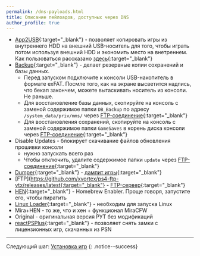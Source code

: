 ```yaml
---
permalink: /dns-payloads.html
title: Описание пейлоадов, доступных через DNS
author_profile: true
---
```


* [App2USB](https://github.com/stooged/AppToUsb-50X/releases/latest){:target="_blank"} - позволяет копировать игры из внутреннего HDD на внешний USB-носитель для того, чтобы играть потом используя внешний HDD и экономить место на внетреннем. Как пользоваться рассказано [здесь](https://vk.com/@slashgoresplatter-apptousb){:target="_blank"}
* [Backup](https://github.com/stooged/DB_SG_Backup-50X/releases/latest){:target="_blank"} - делает резервные копии сохранений и базы данных. 
	* Перед запуском подключите к консоли USB-накопитель в формате exFAT. Посмле того, как на экране высветится надпись, что бекап закончем, можете вытаскивать носитель из консоли. Не раньше. 
	* Для восстановление базы данных, скопируйте на консоль с заменой содержимое папки `DB_Backup` по адресу `/system_data/priv/mms/` через [FTP-соединение](ftp){:target="_blank"}
	* Для восстановления сохранений, скопируйте на консоль с заменой содержимое папки `GameSaves` в корень диска консоли через [FTP-соединение](ftp){:target="_blank"}
* Disable Updates - блокирует скачивание файлов обновления прошивки консоли
	* нужно запускать всего раз
	* Чтобы отключить, удалите содержимое папки `update` через [FTP-соединение](ftp){:target="_blank"}
* [Dumper](https://github.com/xvortex/ps4-dumper-vtx/releases/latest){:target="_blank"} - [дампит игры](game-dumps){:target="_blank"}
* [FTP](https://github.com/xvortex/ps4-ftp-vtx/releases/latest{:target="_blank"} - [FTP-сервер](ftp){:target="_blank"}
* [HEN](https://github.com/xvortex/ps4-hen-vtx/releases/latest){:target="_blank"} - Homebrew Enabler. Проще говоря, запустите его, чтобы пиратить
* [Linux Loader](https://github.com/valentinbreiz/PS4-Linux-Loader/tree/5.05){:target="_blank"} - необходим для запуска Linux
* Mira+HEN - то же, что и хен + функционал MiraCFW
* Original - оригинальная версия РУТ без модификаций
* [reactPSPlus](https://github.com/Zer0xFF/reactPSPLUS/releases/latest){:target="_blank"} - позволяет снять замки с лицензионных игр, скачанных из PSN
	
___

Следующий шаг: [Установка игр](games) 
{: .notice--success}
